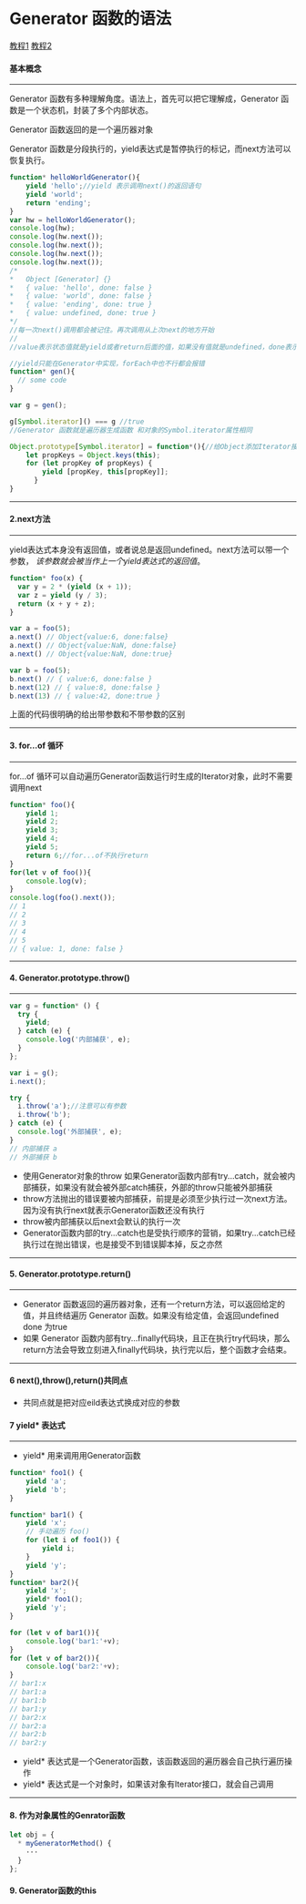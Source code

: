 # Generator 函数的语法
[教程1](http://es6.ruanyifeng.com/#docs/generator)
[教程2](http://es6.ruanyifeng.com/#docs/generator-async)
#### 基本概念
***
Generator 函数有多种理解角度。语法上，首先可以把它理解成，Generator 函数是一个状态机，封装了多个内部状态。

Generator 函数返回的是一个遍历器对象

Generator 函数是分段执行的，yield表达式是暂停执行的标记，而next方法可以恢复执行。

```javascript
function* helloWorldGenerator(){
    yield 'hello';//yield 表示调用next()的返回语句
    yield 'world';
    return 'ending';
}
var hw = helloWorldGenerator();
console.log(hw);
console.log(hw.next());
console.log(hw.next());
console.log(hw.next());
console.log(hw.next());
/*
*   Object [Generator] {}
*   { value: 'hello', done: false }
*   { value: 'world', done: false } 
*   { value: 'ending', done: true } 
*   { value: undefined, done: true }
*/
//每一次next()调用都会被记住。再次调用从上次next的地方开始
//
//value表示状态值就是yield或者return后面的值，如果没有值就是undefined，done表示遍历是否结束

//yield只能在Generator中实现，forEach中也不行都会报错 
function* gen(){
  // some code
}

var g = gen();

g[Symbol.iterator]() === g //true
//Generator 函数就是遍历器生成函数 和对象的Symbol.iterator属性相同

Object.prototype[Symbol.iterator] = function*(){//给Object添加Iterator接口
    let propKeys = Object.keys(this);
    for (let propKey of propKeys) {
        yield [propKey, this[propKey]];
      }
}
```
***
#### 2.next方法
***
yield表达式本身没有返回值，或者说总是返回undefined。next方法可以带一个参数， _该参数就会被当作上一个yield表达式的返回值_。
```javascript
function* foo(x) {
  var y = 2 * (yield (x + 1));
  var z = yield (y / 3);
  return (x + y + z);
}

var a = foo(5);
a.next() // Object{value:6, done:false}
a.next() // Object{value:NaN, done:false}
a.next() // Object{value:NaN, done:true}

var b = foo(5);
b.next() // { value:6, done:false }
b.next(12) // { value:8, done:false }
b.next(13) // { value:42, done:true }
```
上面的代码很明确的给出带参数和不带参数的区别
***
#### 3. for...of 循环
***
for...of 循环可以自动遍历Generator函数运行时生成的Iterator对象，此时不需要调用next
```javascript
function* foo(){
    yield 1;
    yield 2;
    yield 3;
    yield 4;
    yield 5;
    return 6;//for...of不执行return
}
for(let v of foo()){
    console.log(v);
}
console.log(foo().next());
// 1
// 2
// 3
// 4
// 5
// { value: 1, done: false }
```
***
#### 4. Generator.prototype.throw()
***
```javascript
var g = function* () {
  try {
    yield;
  } catch (e) {
    console.log('内部捕获', e);
  }
};

var i = g();
i.next();

try {
  i.throw('a');//注意可以有参数
  i.throw('b');
} catch (e) {
  console.log('外部捕获', e);
}
// 内部捕获 a
// 外部捕获 b
```
+ 使用Generator对象的throw 如果Generator函数内部有try...catch，就会被内部捕获，如果没有就会被外部catch捕获，外部的throw只能被外部捕获  
+ throw方法抛出的错误要被内部捕获，前提是必须至少执行过一次next方法。因为没有执行next就表示Generator函数还没有执行
+ throw被内部捕获以后next会默认的执行一次
+ Generator函数内部的try...catch也是受执行顺序的营销，如果try...catch已经执行过在抛出错误，也是接受不到错误脚本掉，反之亦然
***
#### 5. Generator.prototype.return()
***
+ Generator 函数返回的遍历器对象，还有一个return方法，可以返回给定的值，并且终结遍历 Generator 函数。如果没有给定值，会返回undefined done 为true
+ 如果 Generator 函数内部有try...finally代码块，且正在执行try代码块，那么return方法会导致立刻进入finally代码块，执行完以后，整个函数才会结束。
***
#### 6 next(),throw(),return()共同点
+ 共同点就是把对应eild表达式换成对应的参数
#### 7 yield* 表达式
***
+ yield* 用来调用用Generator函数
```javascript
function* foo1() {
    yield 'a';
    yield 'b';
}

function* bar1() {
    yield 'x';
    // 手动遍历 foo()
    for (let i of foo1()) {
        yield i;
    }
    yield 'y';
}
function* bar2(){
    yield 'x';
    yield* foo1();
    yield 'y';
}

for (let v of bar1()){
    console.log('bar1:'+v);
}
for (let v of bar2()){
    console.log('bar2:'+v);
}
// bar1:x
// bar1:a
// bar1:b
// bar1:y
// bar2:x
// bar2:a
// bar2:b
// bar2:y
```
+ yield* 表达式是一个Generator函数，该函数返回的遍历器会自己执行遍历操作
+ yield* 表达式是一个对象时，如果该对象有Iterator接口，就会自己调用
***
#### 8. 作为对象属性的Genrator函数
```javascript
let obj = {
  * myGeneratorMethod() {
    ···
  }
};
```
#### 9. Generator函数的this
